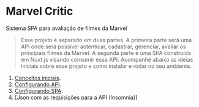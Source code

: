# Marvel Critic
Sistema SPA para avaliação de filmes da Marvel


> Esse projeto é separado em duas partes. A primeira parte será uma API onde será possível autenticar, cadastrar, gerenciar, avaliar os principais filmes da Marvel. A segunda parte é uma SPA construída em Nuxt.js visando consumir essa API. Acompanhe abaixo as ideias iniciais sobre esse projeto e como instalar e rodar no seu ambiente.

1. [Conceitos iniciais](https://github.com/AdsonVieira/marvel-critic/blob/main/INITALCONCEPT.md).
2. [Configurando API](https://github.com/AdsonVieira/marvel-critic/tree/main/api#about-laravel).
3. [Configurando SPA](https://github.com/AdsonVieira/marvel-critic/tree/main/webApp#marvelcritic).
4. [Json com as requisições para a API (Insomnia)]
